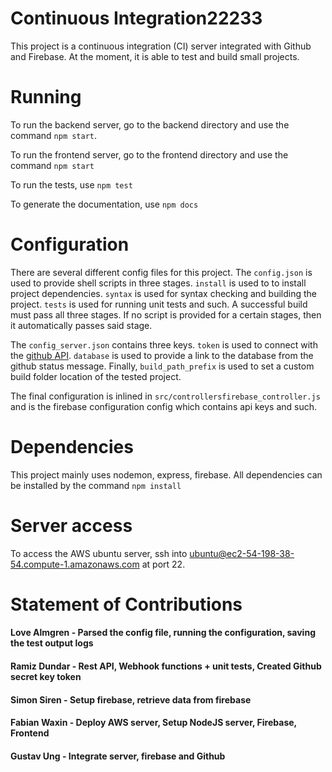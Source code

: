 # Continuous Integration22233
This project is a continuous integration (CI) server integrated with Github and Firebase. At the moment, it is able to test and build small projects.

# Running
To run the backend server, go to the backend directory and use the command `npm start`.

To run the frontend server, go to the frontend directory and use the command `npm start`

To run the tests, use `npm test`

To generate the documentation, use `npm docs`

# Configuration
There are several different config files for this project. The `config.json` is used to provide shell scripts in three stages. `install` is used to to install project dependencies. `syntax` is used for syntax checking and building the project. `tests` is used for running unit tests and such. A successful build must pass all three stages. If no script is provided for a certain stages, then it automatically passes said stage.

The `config_server.json` contains three keys. `token` is used to connect with the [github API](https://developer.github.com/v3/repos/statuses/). `database` is used to provide a link to the database from the github status message. Finally, `build_path_prefix` is used to set a custom build folder location of the tested project.

The final configuration is inlined in `src/controllersfirebase_controller.js` and is the firebase configuration config which contains api keys and such.

# Dependencies
This project mainly uses nodemon, express, firebase. All dependencies can be installed by the command `npm install`

# Server access
To access the AWS ubuntu server, ssh into ubuntu@ec2-54-198-38-54.compute-1.amazonaws.com at port 22.

# Statement of Contributions
  #### Love Almgren - Parsed the config file, running the configuration, saving the test output logs
  #### Ramiz Dundar - Rest API, Webhook functions + unit tests, Created Github secret key token
  #### Simon Siren - Setup firebase, retrieve data from firebase
  #### Fabian Waxin - Deploy AWS server, Setup NodeJS server, Firebase, Frontend
  #### Gustav Ung - Integrate server, firebase and Github 
